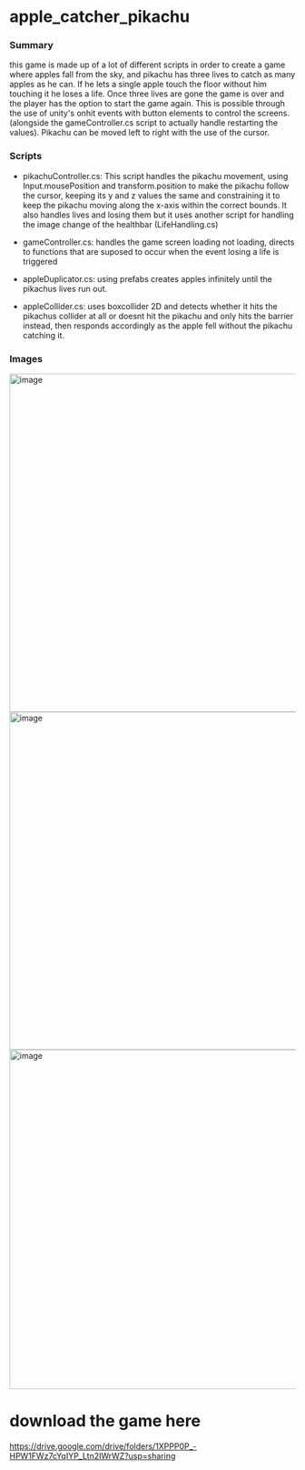 # apple_catcher_pikachu

### Summary
this game is made up of a lot of different scripts in order to create a game where apples fall from the sky, and pikachu has three lives to catch as many apples as he can. If he lets a single apple touch the floor without him touching it he loses a life. Once three lives are gone the game is over and the player has the option to start the game again. This is possible through the use of unity's onhit events with button elements to control the screens. (alongside the gameController.cs script to actually handle restarting the values). Pikachu can be moved left to right with the use of the cursor.

### Scripts 
- pikachuController.cs:
This script handles the pikachu movement, using Input.mousePosition and transform.position to make the pikachu follow the cursor, keeping its y and z values the same and constraining it to keep the pikachu moving along the x-axis within the correct bounds.
It also handles lives and losing them but it uses another script for handling the image change of the healthbar
(LifeHandling.cs)

- gameController.cs:
handles the game screen loading not loading, directs to functions that are suposed to occur when the event losing a life is triggered

- appleDuplicator.cs:
using prefabs creates apples infinitely until the pikachus lives run out.

- appleCollider.cs:
uses boxcollider 2D and detects whether it hits the pikachus collider at all or doesnt hit the pikachu and only hits the barrier instead, then responds accordingly as the apple fell without the pikachu catching it.

### Images

<img width="595" alt="image" src="https://github.com/user-attachments/assets/ccd31e36-d38d-465f-a0ea-8439cf20074b" />
<img width="594" alt="image" src="https://github.com/user-attachments/assets/d5cc2066-bb6d-4c2c-ac38-fe304d2a03e0" />
<img width="597" alt="image" src="https://github.com/user-attachments/assets/f32dc6e4-8dd1-4602-b2b4-2485620e529e" />

# download the game here

https://drive.google.com/drive/folders/1XPPP0P_-HPW1FWz7cYqIYP_Ltn2IWrWZ?usp=sharing



